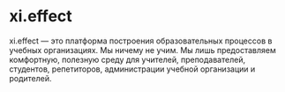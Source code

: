 # xi.effect

xi.effect — это платформа построения образовательных процессов в учебных организациях. Мы ничему не учим. Мы лишь предоставляем комфортную, полезную среду для учителей, преподавателей, студентов, репетиторов, администрации учебной организации и родителей. 
